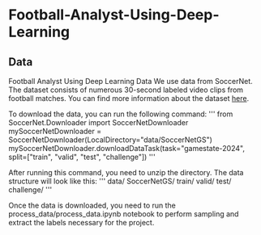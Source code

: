 # Football-Analyst-Using-Deep-Learning

## Data 

Football Analyst Using Deep Learning
Data
We use data from SoccerNet. The dataset consists of numerous 30-second labeled video clips from football matches. You can find more information about the dataset [here](https://www.soccer-net.org/tasks/game-state-reconstruction).

To download the data, you can run the following command:
'''
from SoccerNet.Downloader import SoccerNetDownloader
mySoccerNetDownloader = SoccerNetDownloader(LocalDirectory="data/SoccerNetGS")
mySoccerNetDownloader.downloadDataTask(task="gamestate-2024",
                                        split=["train", "valid", "test", "challenge"])
'''


After running this command, you need to unzip the directory. The data structure will look like this:
'''
data/
   SoccerNetGS/
      train/
      valid/
      test/
      challenge/
'''

Once the data is downloaded, you need to run the process_data/process_data.ipynb notebook to perform sampling and extract the labels necessary for the project.
